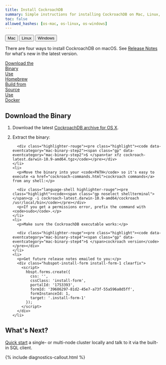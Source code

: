 ```yaml
---
title: Install CockroachDB
summary: Simple instructions for installing CockroachDB on Mac, Linux, or Windows.
toc: false
allowed_hashes: [os-mac, os-linux, os-windows]
---
```


<script>
$(document).ready(function(){

    //detect os and display corresponding tab by default
    if (navigator.appVersion.indexOf("Mac")!=-1) {
        $('#os-tabs').find('button').removeClass('current');
        $('#mac').addClass('current');
        toggleMac();
    }
    if (navigator.appVersion.indexOf("Linux")!=-1) {
        $('#os-tabs').find('button').removeClass('current');
        $('#linux').addClass('current');
        toggleLinux();
    }
    if (navigator.appVersion.indexOf("Win")!=-1) {
        $('#os-tabs').find('button').removeClass('current');
        $('#windows').addClass('current');
        toggleWindows();
    }

    var install_option = $('.install-option'),
        install_button = $('.install-button');

    install_button.on('click', function(e){
      e.preventDefault();
      var hash = $(this).prop("hash");

      install_button.removeClass('current');
      $(this).addClass('current');
      install_option.hide();
      $(hash).show();

    });

    //handle click event for os-tab buttons
    $('#os-tabs').on('click', 'button', function(){
        $('#os-tabs').find('button').removeClass('current');
        $(this).addClass('current');

        if($(this).is('#mac')){ toggleMac(); }
        if($(this).is('#linux')){ toggleLinux(); }
        if($(this).is('#windows')){ toggleWindows(); }
    });

    function toggleMac(){
        $(".mac-button:first").trigger('click');
        $("#macinstall").show();
        $("#linuxinstall").hide();
        $("#windowsinstall").hide();
    }

    function toggleLinux(){
        $(".linux-button:first").trigger('click');
        $("#linuxinstall").show();
        $("#macinstall").hide();
        $("#windowsinstall").hide();
    }

    function toggleWindows(){
        $(".windows-button:first").trigger('click');
        $("#windowsinstall").show();
        $("#macinstall").hide();
        $("#linuxinstall").hide();
    }
});
</script>

<div id="os-tabs" class="clearfix">
    <button id="mac" class="current" data-eventcategory="buttonClick-doc-os" data-eventaction="mac">Mac</button>
    <button id="linux" data-eventcategory="buttonClick-doc-os" data-eventaction="linux">Linux</button>
    <button id="windows" data-eventcategory="buttonClick-doc-os" data-eventaction="windows">Windows</button>
</div>

<div id="macinstall">
<p>There are four ways to install CockroachDB on macOS. See <a href="{{site.data.strings.version}}.html" data-eventcategory=“mac-releasenotes-download”>Release Notes</a> for what's new in the latest version. </p>

<div id="mac-installs" class="clearfix">
<a href="#download-the-binary" class="install-button mac-button current" data-eventcategory="buttonClick-doc-install" data-eventaction="mac-binary">Download the <div class="c2a">Binary</div></a>
<a href="#use-homebrew" class="install-button mac-button" data-eventcategory="buttonClick-doc-install" data-eventaction="mac-homebrew">Use <div class="c2a">Homebrew</div></a>
<a href="#build-from-source" class="install-button mac-button" data-eventcategory="buttonClick-doc-install" data-eventaction="mac-source">Build from <div class="c2a">Source</div></a>
<a href="#use-docker" class="install-button mac-button" data-eventcategory="buttonClick-doc-install" data-eventaction="mac-docker">Use <div class="c2a">Docker</div></a>
</div>

<div id="download-the-binary" class="install-option">
  <h2>Download the Binary</h2>
  <ol>
    <li>
      <p>Download the latest <a href="https://binaries.cockroachdb.com/cockroach-latest.darwin-10.9-amd64.tgz" data-eventcategory="mac-binary-step1">CockroachDB archive for OS X</a>.</p>
    </li>
    <li>
      <p>Extract the binary:</p>

      <div class="highlighter-rouge"><pre class="highlight"><code data-eventcategory="mac-binary-step2"><span class="gp" data-eventcategory="mac-binary-step2">$ </span>tar xfz cockroach-latest.darwin-10.9-amd64.tgz</code></pre></div>
    </li>
    <li>
      <p>Move the binary into your <code>PATH</code> so it's easy to execute <a href="cockroach-commands.html">cockroach commands</a> from any shell:</p>

      <div class="language-shell highlighter-rouge"><pre class="highlight"><code><span class="gp noselect shellterminal"></span>cp -i cockroach-latest.darwin-10.9-amd64/cockroach /usr/local/bin</code></pre></div>
      <p>If you get a permissions error, prefix the command with <code>sudo</code>.</p>
    </li>
    <li>
      <p>Make sure the CockroachDB executable works:</p>

      <div class="highlighter-rouge"><pre class="highlight"><code data-eventcategory="mac-binary-step4"><span class="gp" data-eventcategory="mac-binary-step4">$ </span>cockroach version</code></pre></div>
    </li>
    <li>
      <p>Get future release notes emailed to you:</p>
      <div class="hubspot-install-form install-form-1 clearfix">
        <script>
          hbspt.forms.create({
            css: '',
            cssClass: 'install-form',
            portalId: '1753393',
            formId: '39686297-81d2-45e7-a73f-55a596a8d5ff',
            formInstanceId: 1,
            target: '.install-form-1'
          });
        </script>
      </div>
    </li>
  </ol>
<h2 id="whats-next">What's Next?</h2>
<p><a href="start-a-local-cluster.html">Quick start</a> a single- or multi-node cluster locally and talk to it via the built-in SQL client.</p>

{% include diagnostics-callout.html %}

</div>

<div id="use-homebrew" class="install-option" style="display: none;">
  <h2>Use Homebrew</h2>

  <ol>
    <li>
      <p><a href="http://brew.sh/">Install Homebrew</a>.</p>
    </li>
    <li>
      <p>Instruct Homebrew to install CockroachDB:</p>

      <div class="highlighter-rouge"><pre class="highlight"><code data-eventcategory="mac-homebrew-step2"><span class="gp" data-eventcategory="mac-homebrew-step2">$ </span>brew install cockroach</code></pre></div>
    </li>
    <li>
      <p>Make sure the CockroachDB executable works:</p>

      <div class="highlighter-rouge"><pre class="highlight"><code data-eventcategory="mac-homebrew-step3"><span class="gp" data-eventcategory="mac-homebrew-step3">$ </span>cockroach version</code></pre></div>
    </li>
    <li>
      <p>Get future release notes emailed to you:</p>
      <div class="hubspot-install-form install-form-2 clearfix">
        <script>
          hbspt.forms.create({
            css: '',
            cssClass: 'install-form',
            portalId: '1753393',
            formId: '39686297-81d2-45e7-a73f-55a596a8d5ff',
            formInstanceId: 2,
            target: '.install-form-2'
          });
        </script>
      </div>
    </li>
  </ol>
<h2 id="whats-next">What's Next?</h2>
<p><a href="start-a-local-cluster.html">Quick start</a> a single- or multi-node cluster locally and talk to it via the built-in SQL client.</p>

{% include diagnostics-callout.html %}

</div>

<div id="build-from-source" class="install-option" style="display: none;">
<h2>Build from Source</h2>
<ol>
  <li>
    <p>Install the following prerequisites, as necessary:</p>

    <table>
      <tr>
        <td>C++ compiler</td>
        <td>Must support C++ 11. GCC prior to 6.0 does not work due to <a href="https://gcc.gnu.org/bugzilla/show_bug.cgi?id=48891">this issue</a>. On macOS, Xcode should suffice.</td>
      </tr>
      <tr>
        <td>Go</td>
        <td>Version 1.8.1 is required.</td>
      </tr>
      <tr>
        <td>Bash</td>
        <td>Versions 4+ are preferred, but later releases from the 3.x series are also known to work.</td>
      </tr>
      <tr>
        <td>CMake</td>
        <td>Versions 3.81+ are known to work.</td>
      </tr>
    </table>
    <p>A 64-bit system is strongly recommended. Building or running CockroachDB on 32-bit systems has not been tested. You'll also need at least 2GB of RAM. If you plan to run our test suite, you'll need closer to 4GB of RAM.</p>
  </li>
  <li>
    <p>Download the <a href="https://binaries.cockroachdb.com/cockroach-latest.src.tgz" data-eventcategory=“mac-source-download”>latest CockroachDB source archive</a>.</p>
  </li>
  <li>
    <p>Extract the sources:</p>
    <p><div class="language-bash highlighter-rouge"><pre class="highlight"><code><span class="gp noselect shellterminal"></span>tar xfz cockroach-latest.src.tgz</code></pre></div></p>
  </li>
  <li><p>In the extracted directory, run <code>make build</code>:</p>

    <div class="highlighter-rouge"><pre class="highlight"><code><span class="gp noselect shellterminal"></span><span class="nb">cd </span>cockroach-latest<br><span class="gp noselect shellterminal"></span>make build</code></pre></div>

    <p>The build process can take 10+ minutes, so please be patient.</p>

    <p><div class="bs-callout bs-callout-info">The default binary contains core open-source functionally covered by the Apache License 2 (APL2) and enterprise functionality covered by the CockroachDB Community License (CCL). To build a pure open-source (APL2) version excluding enterprise functionality, use <code>make buildoss</code>. See this <a href="https://www.cockroachlabs.com/blog/how-were-building-a-business-to-last/">blog post</a> for more details.</div></p>
  </li>
  <li>
  <p>Install the <code>cockroach</code> binary into <code>/usr/local/bin</code> so it's easy to execute <a href="cockroach-commands.html">cockroach commands</a> from any directory:</p>

  <div class="language-shell highlighter-rouge"><pre class="highlight"><code><span class="gp noselect shellterminal"></span>make install</code></pre></div>
  <p>If you get a permissions error, prefix the command with <code>sudo</code>.</p>

  <p>You can also execute the <code>cockroach</code> binary directly from its built location, <code>./src/github.com/cockroachdb/cockroach/cockroach</code>, but the rest of the documentation assumes you have the binary on your <code>PATH</code>.</p>
  </li>
  <li>
    <p>Make sure the CockroachDB executable works:</p>

    <div class="highlighter-rouge"><pre class="highlight"><code data-eventcategory="mac-source-step5"><span class="gp" data-eventcategory="mac-source-step5">$ </span>cockroach version</code></pre></div>
  </li>
  <li>
    <p>Get future release notes emailed to you:</p>
    <div class="hubspot-install-form install-form-3 clearfix">
      <script>
        hbspt.forms.create({
          css: '',
          cssClass: 'install-form',
          portalId: '1753393',
          formId: '39686297-81d2-45e7-a73f-55a596a8d5ff',
          formInstanceId: 3,
          target: '.install-form-3'
        });
      </script>
    </div>
  </li>
</ol>
<h2 id="whats-next">What's Next?</h2>
<p><a href="start-a-local-cluster.html">Quick start</a> a single- or multi-node cluster locally and talk to it via the built-in SQL client.</p>

{% include diagnostics-callout.html %}

</div>

<div id="use-docker" class="install-option" style="display: none;">
<h2>Use Docker</h2>

{{site.data.alerts.callout_danger}}Running a stateful application like CockroachDB in Docker is more complex and error-prone than most uses of Docker. Unless you are very experienced with Docker, we recommend starting with a different installation and deployment method.{{site.data.alerts.end}}

<ol>
  <li>
    <p>Install <a href="https://docs.docker.com/docker-for-mac/install/">Docker for Mac</a>. Please carefully check that you meet all prerequisites.</p>
  </li>
  <li>
    <p>Confirm that the Docker daemon is running in the background:</p>

    <div class="highlighter-rouge"><pre class="highlight"><code>$ docker version</code></pre>
    </div>
    <p>If you don't see the server listed, start the <strong>Docker</strong> application.</p>
  </li>
  <li>
    <p>Pull the official CockroachDB image from <a href="https://hub.docker.com/r/cockroachdb/cockroach/" data-eventcategory="mac-docker-step3">Docker Hub</a>:</p>

    <div class="highlighter-rouge"><pre class="highlight"><code data-eventcategory="mac-docker-step3"><span class="gp" data-eventcategory="mac-docker-step3">$ </span>docker pull cockroachdb/cockroach:{{site.data.strings.version}}</code></pre>
    </div>
  </li>
  <li>
    <p>Make sure the CockroachDB executable works:</p>

    <div class="highlighter-rouge"><pre class="highlight"><code data-eventcategory="mac-docker-step4"><span class="gp" data-eventcategory="mac-docker-step4">$ </span>docker run --rm cockroachdb/cockroach:{{site.data.strings.version}} version</code></pre></div>
  </li>
  <li>
    <p>Get future release notes emailed to you:</p>
    <div class="hubspot-install-form install-form-4 clearfix">
      <script>
        hbspt.forms.create({
          css: '',
          cssClass: 'install-form',
          portalId: '1753393',
          formId: '39686297-81d2-45e7-a73f-55a596a8d5ff',
          formInstanceId: 4,
          target: '.install-form-4'
        });
      </script>
    </div>
  </li>
</ol>
<h2 id="whats-next">What's Next?</h2>
<p><a href="start-a-local-cluster-in-docker.html">Quick start</a> a multi-node cluster across multiple Docker containers on a single host, using Docker volumes to persist node data, or explore running a physically distributed cluster in containers using <a href="orchestration.html">orchestration</a> tools.</p>

{% include diagnostics-callout.html %}

</div>
</div>

<div id="linuxinstall" style="display: none;">
<p>There are three ways to install CockroachDB on Linux. See <a href="{{site.data.strings.version}}.html" data-eventcategory="linux-releasenotes-download">Release Notes</a> for what's new in the latest version.</p>

<div id="linux-installs" class="clearfix">
<a href="#download-the-binary-linux" class="install-button linux-button current" data-eventcategory="buttonClick-doc-install" data-eventaction="linux-binary" data-eventlabel="">Download the <div class="c2a">Binary</div></a>
<a href="#build-from-source-linux" class="install-button linux-button" data-eventcategory="buttonClick-doc-install" data-eventaction="linux-source">Build from <div class="c2a">Source</div></a>
<a href="#use-docker-linux" class="install-button linux-button" data-eventcategory="buttonClick-doc-install" data-eventaction="linux-docker">Use <div class="c2a">Docker</div></a>
</div>

<div id="download-the-binary-linux" class="install-option">
  <h2>Download the Binary</h2>

  <ol>
    <li>
      <p>Download the latest <a href="https://binaries.cockroachdb.com/cockroach-latest.linux-amd64.tgz" data-eventcategory="linux-binary-step1">CockroachDB archive for Linux</a>.</p>
    </li>
    <li>
      <p>Extract the binary:</p>

      <div class="highlighter-rouge"><pre class="highlight"><code data-eventcategory="linux-binary-step2"><span class="gp" data-eventcategory="linux-binary-step2">$ </span>tar xfz cockroach-latest.linux-amd64.tgz</code></pre>
      </div>
    </li>
    <li>
      <p>Move the binary into your <code>PATH</code> so it's easy to execute <a href="cockroach-commands.html">cockroach commands</a> from any shell:</p>

      <div class="language-shell highlighter-rouge"><pre class="highlight"><code><span class="gp noselect shellterminal"></span>cp -i cockroach-latest.linux-amd64/cockroach /usr/local/bin</code></pre></div>
      <p>If you get a permissions error, prefix the command with <code>sudo</code>.</p>
    </li>
    <li>
      <p>Make sure the CockroachDB executable works:</p>

      <div class="highlighter-rouge"><pre class="highlight"><code data-eventcategory="linux-binary-step3"><span class="gp" data-eventcategory="linux-binary-step3">$ </span>cockroach version</code></pre></div>
    </li>
    <li>
      <p>Get future release notes emailed to you:</p>
      <div class="hubspot-install-form install-form-5 clearfix">
        <script>
          hbspt.forms.create({
            css: '',
            cssClass: 'install-form',
            portalId: '1753393',
            formId: '39686297-81d2-45e7-a73f-55a596a8d5ff',
            formInstanceId: 5,
            target: '.install-form-5'
          });
        </script>
      </div>
    </li>
  </ol>
<h2 id="whats-next">What's Next?</h2>
<p><a href="start-a-local-cluster.html">Quick start</a> a single- or multi-node cluster locally and talk to it via the built-in SQL client.</p>

{% include diagnostics-callout.html %}

</div>

<div id="build-from-source-linux" class="install-option" style="display: none;">
<h2>Build from Source</h2>
<ol>
  <li>
    <p>Install the following prerequisites, as necessary:</p>

    <table>
      <tr>
        <td>C++ compiler</td>
        <td>Must support C++ 11. GCC prior to 6.0 does not work due to <a href="https://gcc.gnu.org/bugzilla/show_bug.cgi?id=48891">this issue</a>. On macOS, Xcode should suffice.</td>
      </tr>
      <tr>
        <td>Go</td>
        <td>Version 1.8, or a later version in the 1.8 series, is required.</td>
      </tr>
      <tr>
        <td>Bash</td>
        <td>Versions 4+ are preferred, but later releases from the 3.x series are also known to work.</td>
      </tr>
      <tr>
        <td>CMake</td>
        <td>Versions 3.81+ are known to work.</td>
      </tr>
      <tr>
        <td><a href="https://tukaani.org/xz/">XZ Utils</a></td>
        <td>Versions 5.2.3+ are known to work.</td>
      </tr>
    </table>
    <p>A 64-bit system is strongly recommended. Building or running CockroachDB on 32-bit systems has not been tested. You'll also need at least 2GB of RAM. If you plan to run our test suite, you'll need closer to 4GB of RAM.</p>
  </li>
  <li>
    <p>Download the <a href="https://binaries.cockroachdb.com/cockroach-latest.src.tgz" data-eventcategory=“linux-source-download”>latest CockroachDB source archive</a>.</p>
  </li>
  <li>
    <p>Extract the sources:</p>
    <p><div class="language-bash highlighter-rouge"><pre class="highlight"><code><span class="gp noselect shellterminal"></span>tar xfz cockroach-latest.src.tgz</code></pre></div></p>
  </li>
  <li><p>In the extracted directory, run <code>make build</code>:</p>

    <div class="highlighter-rouge"><pre class="highlight"><code><span class="gp noselect shellterminal"></span><span class="nb">cd </span>cockroach-latest<br><span class="gp noselect shellterminal"></span>make build</code></pre></div>

    <p>The build process can take 10+ minutes, so please be patient.</p>

    <p><div class="bs-callout bs-callout-info">The default binary contains core open-source functionally covered by the Apache License 2 (APL2) and enterprise functionality covered by the CockroachDB Community License (CCL). To build a pure open-source (APL2) version excluding enterprise functionality, use <code>make buildoss</code>. See this <a href="https://www.cockroachlabs.com/blog/how-were-building-a-business-to-last/">blog post</a> for more details.</div></p>
  </li>
  <li>

  <p>Install the <code>cockroach</code> binary into <code>/usr/local/bin</code> so it's easy to execute <a href="cockroach-commands.html">cockroach commands</a> from any directory:</p>

  <div class="language-shell highlighter-rouge"><pre class="highlight"><code><span class="gp noselect shellterminal"></span>make install</code></pre></div>
  <p>If you get a permissions error, prefix the command with <code>sudo</code>.</p>

  <p>You can also execute the <code>cockroach</code> binary directly from its built location, <code>./src/github.com/cockroachdb/cockroach/cockroach</code>, but the rest of the documentation assumes you have the binary on your <code>PATH</code>.</p>
  </li>
  <li>
      <p>Make sure the CockroachDB executable works:</p>

      <div class="highlighter-rouge"><pre class="highlight"><code data-eventcategory="linux-source-step5"><span class="gp" data-eventcategory="linux-source-step5">$ </span>cockroach version</code></pre></div>
  </li>
  <li>
      <p>Get future release notes emailed to you:</p>
      <div class="hubspot-install-form install-form-6 clearfix">
        <script>
          hbspt.forms.create({
            css: '',
            cssClass: 'install-form',
            portalId: '1753393',
            formId: '39686297-81d2-45e7-a73f-55a596a8d5ff',
            formInstanceId: 6,
            target: '.install-form-6'
          });
        </script>
      </div>
    </li>
</ol>
<h2 id="whats-next">What's Next?</h2>
<p><a href="start-a-local-cluster.html">Quick start</a> a single- or multi-node cluster locally and talk to it via the built-in SQL client.</p>

{% include diagnostics-callout.html %}

</div>

<div id="use-docker-linux" class="install-option" style="display: none;">
<h2>Use Docker</h2>

{{site.data.alerts.callout_danger}}Running a stateful application like CockroachDB in Docker is more complex and error-prone than most uses of Docker. Unless you are very experienced with Docker, we recommend starting with a different installation and deployment method.{{site.data.alerts.end}}

<ol>
  <li>
    <p>Install <a href="https://docs.docker.com/engine/installation/linux/ubuntulinux/">Docker for Linux</a>. Please carefully check that you meet all prerequisites.</p>
  </li>
  <li>
    <p>Confirm that the Docker daemon is running in the background:</p>

    <div class="highlighter-rouge"><pre class="highlight"><code>$ sudo docker version</code></pre>
    </div>
    <p>If you don't see the server listed, start the Docker daemon. </p>

    <div class="bs-callout bs-callout-info">On Linux, Docker needs sudo privileges.</div>
  </li>
  <li>
    <p>Pull the official CockroachDB image from <a href="https://hub.docker.com/r/cockroachdb/cockroach/" data-eventcategory="linux-docker-step3">Docker Hub</a>:</p>

    <div class="highlighter-rouge"><pre class="highlight"><code data-eventcategory="linux-docker-step3"><span class="gp" data-eventcategory="linux-docker-step3">$ </span>sudo docker pull cockroachdb/cockroach:{{site.data.strings.version}}</code></pre>
    </div>
  </li>
  <li>
      <p>Make sure the CockroachDB executable works:</p>

      <div class="highlighter-rouge"><pre class="highlight"><code data-eventcategory="linux-docker-step4"><span class="gp" data-eventcategory="linux-docker-step4">$ </span>sudo docker run --rm cockroachdb/cockroach:{{site.data.strings.version}} version</code></pre></div>
  </li>
  <li>
    <p>Get future release notes emailed to you:</p>
    <div class="hubspot-install-form install-form-7 clearfix">
      <script>
        hbspt.forms.create({
          css: '',
          cssClass: 'install-form',
          portalId: '1753393',
          formId: '39686297-81d2-45e7-a73f-55a596a8d5ff',
          formInstanceId: 7,
          target: '.install-form-7'
        });
      </script>
    </div>
  </li>
</ol>
<h2 id="whats-next">What's Next?</h2>
<p><a href="start-a-local-cluster-in-docker.html#os-linux">Quick start</a> a multi-node cluster across multiple Docker containers on a single host, using Docker volumes to persist node data, or explore running a physically distributed cluster in containers using <a href="orchestration.html">orchestration</a> tools.</p>

{% include diagnostics-callout.html %}

</div>
</div>

<div id="windowsinstall" style="display: none;">

<p>There are two ways to install CockroachDB on Windows. See <a href="{{site.data.strings.version}}.html" data-eventcategory="windows-releasenotes-download">Release Notes</a> for what's new in the latest version. </p>

<div id="windows-installs" class="clearfix">
<a href="#download-the-binary-windows" class="install-button windows-button current" data-eventcategory="buttonClick-doc-install" data-eventaction="windows-binary">Download the <div class="c2a">Binary</div></a>
<a href="#use-docker-windows" class="install-button windows-button" data-eventcategory="buttonClick-doc-install" data-eventaction="windows-docker">Use <div class="c2a">Docker</div></a>
</div>

<div id="download-the-binary-windows" class="install-option">
<h2>Download the Binary</h2>

{{site.data.alerts.callout_danger}}<strong>Native CockroachDB on Windows requires Windows 8 or higher</strong>, is experimental, and has not been extensively tested by Cockroach Labs. This prebuilt binary is provided as a convenience for local development and experimentation; production deployments of CockroachDB on Windows are strongly discouraged.{{site.data.alerts.end}}

<ol>
  <li>
    <p>Download and extract the latest <a href="https://binaries.cockroachdb.com/cockroach-v1.0-rc.2.windows-6.2-amd64.zip" data-eventcategory="windows-binary-download">CockroachDB archive for Windows</a>.</p>
  </li>
  <li>
    <p>Open PowerShell, navigate to the directory containing the binary, and make sure the CockroachDB executable works:</p>

    <div class="highlighter-rouge"><pre class="highlight"><code><span class="nb">PS </span>C:\cockroach-latest.windows-6.2-amd64> .\cockroach.exe version</code></pre></div>
  </li>
  <li>
    <p>Get future release notes emailed to you:</p>
    <div class="hubspot-install-form install-form-8 clearfix">
      <script>
        hbspt.forms.create({
          css: '',
          cssClass: 'install-form',
          portalId: '1753393',
          formId: '39686297-81d2-45e7-a73f-55a596a8d5ff',
          formInstanceId: 8,
          target: '.install-form-8'
        });
      </script>
    </div>
  </li>
</ol>
<h2 id="whats-next">What's Next?</h2>
<p><a href="start-a-local-cluster.html">Quick start</a> a single- or multi-node cluster locally and talk to it via the built-in SQL client.</p>

{% include diagnostics-callout.html %}

</div>

<div id="use-docker-windows" class="install-option" style="display: none;">

<h2>Use Docker</h2>

{{site.data.alerts.callout_danger}}Running a stateful application like CockroachDB in Docker is more complex and error-prone than most uses of Docker. Unless you are very experienced with Docker, we recommend starting with a different installation and deployment method.{{site.data.alerts.end}}

<ol>
  <li>
    <p>Install <a href="https://docs.docker.com/docker-for-windows/install/">Docker for Windows</a>.</p>
    <div class="bs-callout bs-callout-info">Docker for Windows requires 64bit Windows 10 Pro and Microsoft Hyper-V. Please see the <a href="https://docs.docker.com/docker-for-windows/install/#what-to-know-before-you-install">official documentation</a> for more details. Note that if your system does not satisfy the stated requirements, you can try using <a href="https://docs.docker.com/toolbox/overview/">Docker Toolbox</a>.</div>
  </li>
  <li>
    <p>Open PowerShell and confirm that the Docker daemon is running in the background:</p>

    <div class="language-powershell highlighter-rouge"><pre class="highlight"><code><span class="nb">PS </span>C:\Users\username&gt; docker version</code></pre></div>

    <p>If you don't see the server listed, start <strong>Docker for Windows</strong>.</p>
  </li>
  <li>
    <p><a href="https://docs.docker.com/docker-for-windows/#/shared-drives">Share your local drives</a>. This makes it possible to mount local directories as data volumes to persist node data after containers are stopped or deleted.</p>
  </li>
  <li>
    <p>Pull the official CockroachDB image from <a href="https://hub.docker.com/r/cockroachdb/cockroach/" data-eventcategory="win-docker-step3">Docker Hub</a>:</p>

    <div class="language-powershell highlighter-rouge"><pre class="highlight"><code data-eventcategory="win-docker-step3"><span class="nb" data-eventcategory="win-docker-step3">PS </span>C:\Users\username&gt; docker pull cockroachdb/cockroach:{{site.data.strings.version}}</code></pre></div>
  </li>
  <li>
      <p>Make sure the CockroachDB executable works:</p>

      <div class="language-powershell highlighter-rouge"><pre class="highlight"><code data-eventcategory="win-docker-step4"><span class="nb" data-eventcategory="win-docker-step4">PS </span>C:\Users\username&gt; docker run --rm cockroachdb/cockroach:{{site.data.strings.version}} version</code></pre></div>
  </li>
  <li>
    <p>Get future release notes emailed to you:</p>
    <div class="hubspot-install-form install-form-9 clearfix">
      <script>
        hbspt.forms.create({
          css: '',
          cssClass: 'install-form',
          portalId: '1753393',
          formId: '39686297-81d2-45e7-a73f-55a596a8d5ff',
          formInstanceId: 9,
          target: '.install-form-9'
        });
      </script>
    </div>
  </li>
</ol>
<h2 id="whats-next">What's Next?</h2>
<p><a href="start-a-local-cluster-in-docker.html#os-windows">Quick start</a> a multi-node cluster across multiple Docker containers on a single host, using Docker volumes to persist node data, or explore running a physically distributed cluster in containers using <a href="orchestration.html">orchestration</a> tools.</p>

{% include diagnostics-callout.html %}

</div>
</div>
